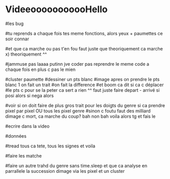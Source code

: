 # VideeooooooooooHello


#les bug

#tu reprends a chaque fois tes meme fonctions, alors yeux + paumettes ce soir connar

#et que ca marche ou pas t'en fou faut juste que theoriquement ca marche x) theoriquement ^^


#jammuse pas laaaa putinn jve coder pas reprendre le meme code a chaque fois en plus c pas le mien

#cluster paumette
  #dessiner un pts blanc
  #image apres on prendre le pts blanc 1 on fait un trait
  #on fait la difference
  #et boom ca dit si ca c déplacer
  #le pts c pour se la peter ca sert a rien ^^ faut juste faire depart - arrivé si posi alors si nega alors

#voir si on doit faire de plus gros trait pour les doigts du genre si ca prendre pixel par pixel OU tous les pixel genre
#sinon c foutu faut des milliard dimage c mort, ca marche du coup? bah non bah voila alors tg et fais le

#ecrire dans la video

#données

#tread tous ca tete, tous les signes et voila

#faire les matche

#faire un autre trahd du genre sans time.sleep et que ca analyse en parrallele la succession dimage via les pixel et un cluster
